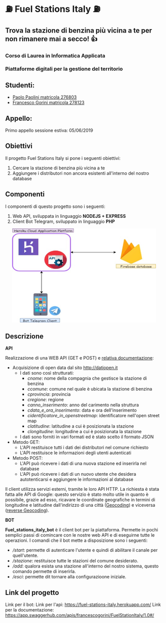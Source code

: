 # :fuelpump: Fuel Stations Italy :fuelpump:
## Trova la stazione di benzina più vicina a te per non rimanere mai a secco! :+1:

### Corso di Laurea in Informatica Applicata
### Piattaforme digitali per la gestione del territorio

## Studenti:
 - [Paolo Paolini matricola 276803](https://github.com/Rozyz)
 - [Francesco Gorini matricola 278123](https://github.com/francescogorini)

## Appello:
 Primo appello sessione estiva: 05/06/2019

## Obiettivi
Il progetto Fuel Stations Italy si pone i seguenti obiettivi:
  1. Cercare la stazione di benzina più vicina a te
  2. Aggiungere i distributori non ancora esistenti all'interno del nostro database

## Componenti
I componenti di questo progetto sono i seguenti:
  1. Web API, sviluppata in linguaggio **NODEJS + EXPRESS**
  2. Client Bot Telegram, sviluppato in linguaggio **PHP**
  <p align="center">
    <img width="460" height="300" src="https://github.com/Rozyz/ProgettoPDGT_Paolini_Gorini/blob/master/FuelStations.jpg">
  </p>

## Descrizione 

**API**

Realizzazione di una WEB API (GET e POST) e [relativa documentazione](https://app.swaggerhub.com/apis/francescogorini/FuelStationItaly/1.0#/):
 - Acquisizione di open data dal sito http://datiopen.it
   * I dati sono così strutturati:
     * *cnome*: nome della compagnia che gestisce la stazione di benzina
     * *ccomune*: comune nel quale è ubicata la stazione di benzina
     * *cprovincia*: provincia 
     * *cregione*: regione
     * *canno_inserimento*: anno del carimento nella struttura 
     * *cdata_e_ora_inserimento*: data e ora dell'inserimento
     * *cidentificatore_in_openstreetmap*: identificatore nell'open street map
     * *clatitudine*: latitudine a cui è posizionata la stazione
     * *clongitudine*: longitudine a cui è posizionata la stazione
   * I dati sono forniti in vari formati ed è stato scelto il formato JSON
 - Metodo GET:
   * L'API restituisce tutti i dati dei distributori nel comune richiesto
   * L'API restituisce le informazioni degli utenti autenticati 
 - Metodo POST:
   * L'API può ricevere i dati di una nuova stazione ed inserirla nel database
   * L'API può ricevere i dati di un nuovo utente che desidera autotenticarsi e aggiungere le informazioni al database

Il client utilizza servizi esterni, tramite le loro API HTTP. 
La richiesta è stata fatta alle API di Google: questo servizio è stato molto utile in quanto è possibile, grazie ad esso, ricavare le coordinate geografiche in termini di longitudine e latitudine dall'indirizzo di una città ([Geocoding](https://en.wikipedia.org/wiki/Geocoding)) e viceversa ([reverse Geocoding](https://en.wikipedia.org/wiki/Reverse_geocoding)).

**BOT**

**Fuel_stations_italy_bot** è il client bot per la piattaforma. Permette in pochi semplici passi di comincare con le nostre web API e di eseguirne tutte le operazioni. 
I comandi che il bot mette a disposizione sono i seguenti:
 - */start*: permette di autenticare l'utente e quindi di abilitare il canale per quell'utente.
 - */stazione*: restituisce tutte le stazioni del comune desiderato.
 - */add*: qualora esista una stazione all'interno del nostro sistema, questo comando permette di inserirla.
 - */esci*: permette dit tornare alla configurazioone iniziale.

## Link del progetto

Link per il bot:
Link per l'api: https://fuel-stations-italy.herokuapp.com/
Link per la documentazione: https://app.swaggerhub.com/apis/francescogorini/FuelStationItaly/1.0#/
